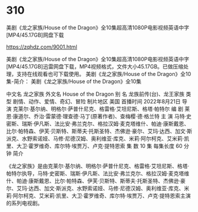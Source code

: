 # 310
美剧《龙之家族/House of the Dragon》全10集超高清1080P电影视频英语中字[MP4/45.17GB]网盘下载

https://zqhdz.com/9001.html

美剧《龙之家族/House of the Dragon》全10集超高清1080P电影视频英语中字[MP4/45.17GB]迅雷网盘下载，MP4视频格式，文件大小45.17GB。已做压缩处理，支持在线观看也可下载使用。
美剧《龙之家族/House of the Dragon》全10集-简介：
美剧《龙之家族/House of the Dragon》全10集

中文名
龙之家族
外文名
House of the Dragon
别    名
龙族前传(台)、龙王家族
类    型
剧情、动作、爱情、奇幻、冒险
制片地区
美国
首播时间
2022年8月21日
导    演
克莱尔·基尔纳、明格尔·萨普什尼克、格雷格·艾坦尼斯、格塔·帕特尔
编    剧
莱恩·康道尔、乔治·雷蒙德·理查德·马丁(原著作者)、查梅樱·德·格兰特
主    演
马特·史密斯、瑞斯·伊凡斯、法比安·弗兰克尔、格拉汉姆·麦克塔维什、帕迪·康斯戴恩、比尔·帕特森、伊芙·贝斯特、斯蒂夫·托斯圣特、杰佛逊·豪尔、艾玛·达西、加文·斯派克、水野索诺娅、马修·尼德汉姆、奥利维亚·库克、米莉·阿尔柯克、艾米莉·凯里、大卫·霍罗维奇、库尔特·埃贾万、卢克·提特恩索
集    数
10 集
每集长度
60 分钟
简介

《龙之家族》是由克莱尔·基尔纳、明格尔·萨普什尼克、格雷格·艾坦尼斯、格塔·帕特尔执导，马特·史密斯、瑞斯·伊凡斯、法比安·弗兰克尔、格拉汉姆·麦克塔维什、帕迪·康斯戴恩、比尔·帕特森、伊芙·贝斯特、斯蒂夫·托斯圣特、杰佛逊·豪尔、艾玛·达西、加文·斯派克、水野索诺娅、马修·尼德汉姆、奥利维亚·库克、米莉·阿尔柯克、艾米莉·凯里、大卫·霍罗维奇、库尔特·埃贾万、卢克·提特恩索主演的系列电视剧。
